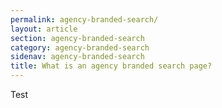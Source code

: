 ```yaml
---
permalink: agency-branded-search/
layout: article
section: agency-branded-search
category: agency-branded-search
sidenav: agency-branded-search
title: What is an agency branded search page?
---
```


Test
